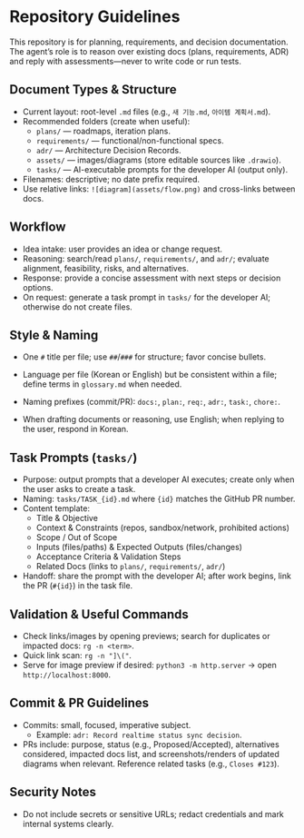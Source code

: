 # Repository Guidelines

This repository is for planning, requirements, and decision documentation. The agent’s role is to reason over existing docs (plans, requirements, ADR) and reply with assessments—never to write code or run tests.

## Document Types & Structure

- Current layout: root-level `.md` files (e.g., `새 기능.md`, `아이템 계획서.md`).
- Recommended folders (create when useful):
  - `plans/` — roadmaps, iteration plans.
  - `requirements/` — functional/non-functional specs.
  - `adr/` — Architecture Decision Records.
  - `assets/` — images/diagrams (store editable sources like `.drawio`).
  - `tasks/` — AI-executable prompts for the developer AI (output only).
- Filenames: descriptive; no date prefix required.
- Use relative links: `![diagram](assets/flow.png)` and cross-links between docs.

## Workflow

- Idea intake: user provides an idea or change request.
- Reasoning: search/read `plans/`, `requirements/`, and `adr/`; evaluate alignment, feasibility, risks, and alternatives.
- Response: provide a concise assessment with next steps or decision options.
- On request: generate a task prompt in `tasks/` for the developer AI; otherwise do not create files.

## Style & Naming

- One `#` title per file; use `##`/`###` for structure; favor concise bullets.
- Language per file (Korean or English) but be consistent within a file; define terms in `glossary.md` when needed.
- Naming prefixes (commit/PR): `docs:`, `plan:`, `req:`, `adr:`, `task:`, `chore:`.

- When drafting documents or reasoning, use English; when replying to the user, respond in Korean.

## Task Prompts (`tasks/`)

- Purpose: output prompts that a developer AI executes; create only when the user asks to create a task.
- Naming: `tasks/TASK_{id}.md` where `{id}` matches the GitHub PR number.
- Content template:
  - Title & Objective
  - Context & Constraints (repos, sandbox/network, prohibited actions)
  - Scope / Out of Scope
  - Inputs (files/paths) & Expected Outputs (files/changes)
  - Acceptance Criteria & Validation Steps
  - Related Docs (links to `plans/`, `requirements/`, `adr/`)
- Handoff: share the prompt with the developer AI; after work begins, link the PR (`#{id}`) in the task file.

## Validation & Useful Commands

- Check links/images by opening previews; search for duplicates or impacted docs: `rg -n <term>`.
- Quick link scan: `rg -n "]\("`.
- Serve for image preview if desired: `python3 -m http.server` → open `http://localhost:8000`.

## Commit & PR Guidelines

- Commits: small, focused, imperative subject.
  - Example: `adr: Record realtime status sync decision`.
- PRs include: purpose, status (e.g., Proposed/Accepted), alternatives considered, impacted docs list, and screenshots/renders of updated diagrams when relevant. Reference related tasks (e.g., `Closes #123`).

## Security Notes

- Do not include secrets or sensitive URLs; redact credentials and mark internal systems clearly.

